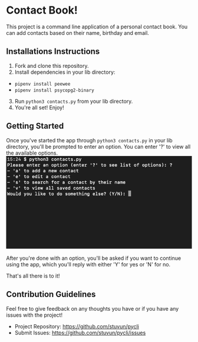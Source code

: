 # Contact Book!

This project is a command line application of a personal contact book. You can add contacts based on their name, birthday and email.

## Installations Instructions

1. Fork and clone this repository.
2. Install dependencies in your lib directory:
  * `pipenv install peewee`
  * `pipenv install psycopg2-binary`
3. Run `python3 contacts.py` from your lib directory.
4. You're all set! Enjoy!

## Getting Started

Once you've started the app through `python3 contacts.py` in your lib directory, you'll be prompted to enter an option. You can enter '?' to view all the available options.
![example](https://github.com/stuvun/pycli/blob/master/lib/images/pycliIntro.png)

After you're done with an option, you'll be asked if you want to continue using the app, which you'll reply with either 'Y' for yes or 'N' for no.

That's all there is to it!

## Contribution Guidelines

Feel free to give feedback on any thoughts you have or if you have any issues with the project!

* Project Repository: https://github.com/stuvun/pycli
* Submit Issues: https://github.com/stuvun/pycli/issues
